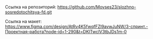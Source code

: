 Ссылка на репозиторий: https://github.com/Movses23/slozhno-sosredotochitsya-fd.git

Ссылка на макет: https://www.figma.com/design/AtRv4K5fwqfFZl9avwJuNW/3-спринт.-Проектная-работа?node-id=1-290&t=DKlTwclV3tbJDs1m-0
